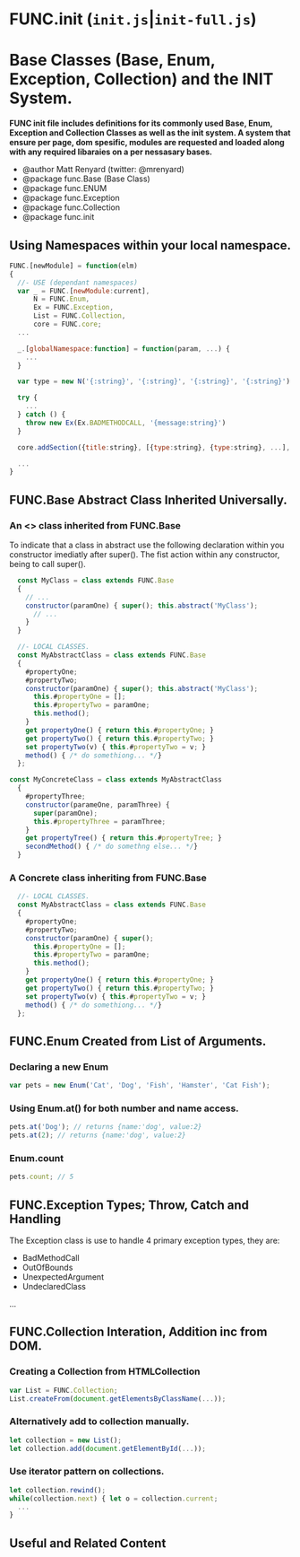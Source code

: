 FUNC.init (`init.js`|`init-full.js`)
==================================================================
Base Classes (Base, Enum, Exception, Collection) and the INIT System.
==================================================================

**FUNC init file includes definitions for its commonly used Base,
Enum, Exception and Collection Classes as well as the init system.
A system that ensure per page, dom spesific, modules are requested
and loaded along with any required libaraies on a per nessasary bases.**

 * @author Matt Renyard (twitter: @mrenyard)
 * @package func.Base (Base Class)
 * @package func.ENUM
 * @package func.Exception
 * @package func.Collection
 * @package func.init

Using Namespaces within your local namespace.
--------------------------------------------------
```javascript
FUNC.[newModule] = function(elm)
{
  //- USE (dependant namespaces)
  var _ = FUNC.[newModule:current],
      N = FUNC.Enum,
      Ex = FUNC.Exception,
      List = FUNC.Collection,
      core = FUNC.core;
  ...

  _.[globalNamespace:function] = function(param, ...) {
    ...
  }

  var type = new N('{:string}', '{:string}', '{:string}', '{:string}')

  try {
    ...
  } catch () {
    throw new Ex(Ex.BADMETHODCALL, '{message:string}')
  }

  core.addSection({title:string}, [{type:string}, {type:string}, ...], {moduleName:string});

  ...
}
```

FUNC.Base Abstract Class Inherited Universally.
--------------------------------------------------

### An <<abstract>> class inherited from FUNC.Base

To indicate that a class in abstract use the following declaration
within you constructor imediatly after super(). The fist action
within any constructor, being to call super().
```javascript
  const MyClass = class extends FUNC.Base
  {
    // ...
    constructor(paramOne) { super(); this.abstract('MyClass');
      // ...
    }
  }
```
```javascript
  //- LOCAL CLASSES.
  const MyAbstractClass = class extends FUNC.Base
  {
    #propertyOne;
    #propertyTwo;
    constructor(paramOne) { super(); this.abstract('MyClass');
      this.#propertyOne = [];
      this.#propertyTwo = paramOne;
      this.method();
    }
    get propertyOne() { return this.#propertyOne; }
    get propertyTwo() { return this.#propertyTwo; }
    set propertyTwo(v) { this.#propertyTwo = v; }
    method() { /* do somethiong... */}
  };

const MyConcreteClass = class extends MyAbstractClass
  {
    #propertyThree;
    constructor(parameOne, paramThree) {
      super(paramOne);
      this.#propertyThree = paramThree;
    }
    get propertyTree() { return this.#propertyTree; }
    secondMethod() { /* do somethng else... */}
  }
```

### A Concrete class inheriting from FUNC.Base
```javascript
  //- LOCAL CLASSES.
  const MyAbstractClass = class extends FUNC.Base
  {
    #propertyOne;
    #propertyTwo;
    constructor(paramOne) { super();
      this.#propertyOne = [];
      this.#propertyTwo = paramOne;
      this.method();
    }
    get propertyOne() { return this.#propertyOne; }
    get propertyTwo() { return this.#propertyTwo; }
    set propertyTwo(v) { this.#propertyTwo = v; }
    method() { /* do somethiong... */}
  };
```


FUNC.Enum Created from List of Arguments.
--------------------------------------------------

### Declaring a new Enum
```javascript
var pets = new Enum('Cat', 'Dog', 'Fish', 'Hamster', 'Cat Fish');
```
### Using Enum.at() for both number and name access.
```javascript
pets.at('Dog'); // returns {name:'dog', value:2}
pets.at(2); // returns {name:'dog', value:2}
```
### Enum.count
```javascript
pets.count; // 5
```

FUNC.Exception Types; Throw, Catch and Handling 
--------------------------------------------------
The Exception class is use to handle 4 primary exception
types, they are:
- BadMethodCall
- OutOfBounds
- UnexpectedArgument
- UndeclaredClass

...

FUNC.Collection Interation, Addition inc from DOM. 
--------------------------------------------------

### Creating a Collection from HTMLCollection
```javascript
var List = FUNC.Collection;
List.createFrom(document.getElementsByClassName(...));
```

### Alternatively add to collection manually.
```javascript
let collection = new List();
let collection.add(document.getElementById(...));
```

### Use iterator pattern on collections.
```javascript
let collection.rewind();
while(collection.next) { let o = collection.current;
  ...
}
```

Useful and Related Content
--------------------------------------------------

